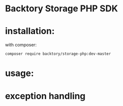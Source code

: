 Backtory Storage PHP SDK
==========================

# installation:
with composer:

``composer require backtory/storage-php:dev-master``

# usage:
# exception handling
